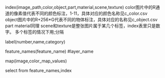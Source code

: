 index(image_path,color,object,part,material,scene,texture)
color图片中的R通道的像素值代表不同的颜色标注，1-11，具体对应的颜色名称见c_color.csv
object图片中的R+256*G代表不同的物体标注，具体对应的名称见c_object.csv
part material同理
scene和texture是整张图片属于某几个标签，index表里只是数字。
多个标签的情况下用;分隔

label(number,name,category)

feature_names(feature_name) #layer_name

map(image,color_map_values)

select 
from feature_names,index